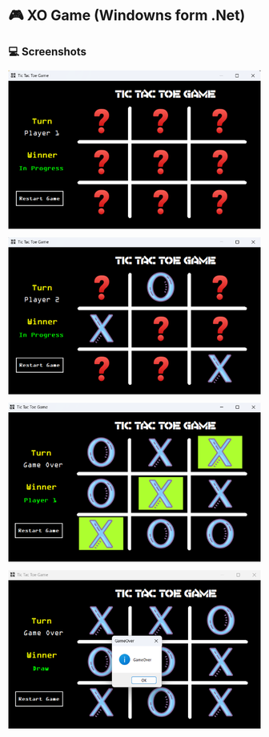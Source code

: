 # 🎮 XO Game (Windowns form .Net)

## 💻 Screenshots

!["XO Game screenshot"](/images/img-1.png)

!["XO Game screenshot"](/images/img-2.png)

!["XO Game screenshot"](/images/img-3.png)

!["XO Game screenshot"](/images/img-4.png)
